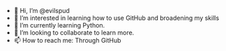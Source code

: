 - 👋 Hi, I’m @evilspud
- 👀 I’m interested in learning how to use GitHub and broadening my skills
- 🌱 I’m currently learning Python.
- 💞️ I’m looking to collaborate to learn more.
- 📫 How to reach me: Through GitHub

<!---
evilspud/evilspud is a ✨ special ✨ repository because its `README.md` (this file) appears on your GitHub profile.
You can click the Preview link to take a look at your changes.
--->
